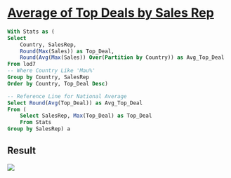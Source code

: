 # [Average of Top Deals by Sales Rep](https://public.tableau.com/app/profile/jiakun.zheng/viz/LOD7-AverageofTopDealsbySalesRep/Dashboard)

```SQL
With Stats as (
Select 
    Country, SalesRep,
    Round(Max(Sales)) as Top_Deal,
    Round(Avg(Max(Sales)) Over(Partition by Country)) as Avg_Top_Deal
From lod7
-- Where Country Like 'Mau%'
Group by Country, SalesRep
Order by Country, Top_Deal Desc)

-- Reference Line for National Average
Select Round(Avg(Top_Deal)) as Avg_Top_Deal
From (
	Select SalesRep, Max(Top_Deal) as Top_Deal	
	From Stats
Group by SalesRep) a
```

## Result

<div class='tableauPlaceholder' id='viz1660587248349' style='position: relative'><noscript><a href='#'><img alt=' '
                src='https:&#47;&#47;public.tableau.com&#47;static&#47;images&#47;LO&#47;LOD7-AverageofTopDealsbySalesRep&#47;Dashboard&#47;1_rss.png'
                style='border: none' /></a></noscript></div>
